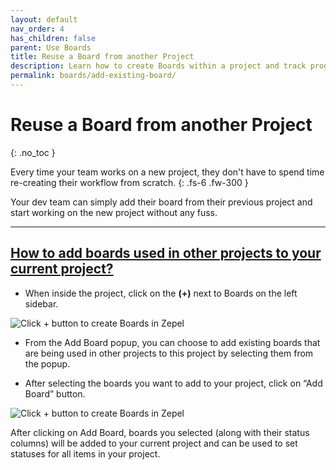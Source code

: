 ```yaml
---
layout: default
nav_order: 4
has_children: false
parent: Use Boards
title: Reuse a Board from another Project
description: Learn how to create Boards within a project and track progress.
permalink: boards/add-existing-board/
---
```

# Reuse a Board from another Project
{: .no_toc }

Every time your team works on a new project, they don't have to spend time re-creating their workflow from scratch. 
{: .fs-6 .fw-300 }

Your dev team can simply add their board from their previous project and start working on the new project without any fuss.

---

## <u>How to add boards used in other projects to your current project?</u>

- When inside the project, click on the <b>(+)</b> next to Boards on the left sidebar.

![Click + button to create Boards in Zepel](/guide/assets/uploads/zepel-boards-create.png "Click + button to create Boards")

- From the Add Board popup, you can choose to add existing boards that are being used in other projects to this project by selecting them from the popup.

- After selecting the boards you want to add to your project, click on “Add Board” button.

![Click + button to create Boards in Zepel](/guide/assets/uploads/zepel-add-boards.png "Click + button to create Boards")

After clicking on Add Board, boards you selected (along with their status columns) will be added to your current project and can be used to set statuses for all items in your project. 